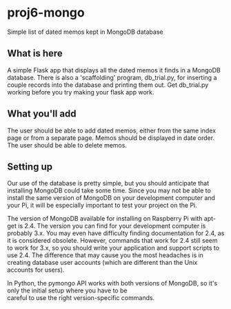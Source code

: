 # proj6-mongo
Simple list of dated memos kept in MongoDB database

## What is here

A simple Flask app that displays all the dated memos it finds in a MongoDB database.
There is also a 'scaffolding' program, db_trial.py, for inserting a couple records into the database 
and printing them out.  Get db_trial.py working before you try making your flask app work. 

## What you'll add 

The user should be able to add dated memos, either from the same index page or from a separate page. 
Memos should be displayed in date order. 
The user should be able to delete memos. 

## Setting up

Our use of the database is pretty simple, but you should anticipate
that installing MongoDB could take some time.  Since you may not be
able to install the same version of MongoDB on your development
computer and your Pi, it will be especially important to test your
project on the Pi. 

The version of MongoDB available for installing on Raspberry Pi with
apt-get is 2.4.  The version you can find for your development
computer is probably 3.x.  You may even have difficulty finding
documentation for 2.4, as it is considered obsolete.  However,
commands that work for 2.4 still seem to work for 3.x, so you should
write your application and support scripts to use 2.4.   The
difference that may cause you the most headaches is in creating
database user accounts (which are different than the Unix accounts for
users). 

In Python, the pymongo API works with both versions of MongoDB, so
it's only the initial setup where you have to be  
careful to use the right version-specific commands. 


